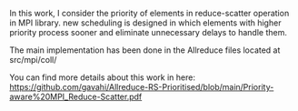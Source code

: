 In this work, I consider the priority of elements in reduce-scatter operation in MPI library.
new scheduling is designed in which elements with higher priority process sooner and eliminate unnecessary delays to handle them.

The main implementation has been done in the Allreduce files located at src/mpi/coll/


You can find more details about this work in here:
https://github.com/gavahi/Allreduce-RS-Prioritised/blob/main/Priority-aware%20MPI_Reduce-Scatter.pdf
